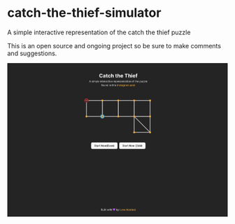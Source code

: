 # catch-the-thief-simulator
 A simple interactive representation of the catch the thief puzzle

 This is an open source and ongoing project so be sure to make comments and suggestions.

![Demo Image](/public/ctt.png)

